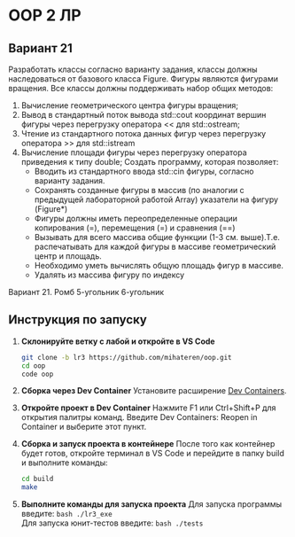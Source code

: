 # OOP 2 ЛР

## Вариант 21
Разработать классы согласно варианту задания, классы должны наследоваться от базового 
класса Figure. Фигуры являются фигурами вращения. 
Все классы должны поддерживать набор общих методов:
1. Вычисление геометрического центра фигуры вращения;
2. Вывод в стандартный поток вывода std::cout координат вершин фигуры через 
перегрузку оператора << для std::ostream;
3. Чтение из стандартного потока данных фигур через перегрузку оператора >> для 
std::istream
4. Вычисление площади фигуры через перегрузку оператора приведения к типу double;
Создать программу, которая позволяет:
    * Вводить из стандартного ввода std::cin фигуры, согласно варианту задания.
    * Сохранять созданные фигуры в массив (по аналогии с предыдущей лабораторной 
    работой Array) указатели на фигуру (Figure*)
    * Фигуры должны иметь переопределенные операции копирования (=), перемещения (=) и
    сравнения (==)
    * Вызывать для всего массива общие функции (1-3 см. выше).Т.е. распечатывать для 
    каждой фигуры в массиве геометрический центр и площадь.
    * Необходимо уметь вычислять общую площадь фигур в массиве.
    * Удалять из массива фигуру по индексу

Вариант 21. Ромб 5-угольник 6-угольник

## Инструкция по запуску
1. **Склонируйте ветку с лабой и откройте в VS Code**
    ```bash
   git clone -b lr3 https://github.com/mihateren/oop.git
   cd oop
   code oop
    ```
2. **Сборка через Dev Container**
    Установите расширение [Dev Containers](vscode:extension/ms-vscode-remote.remote-containers).
    
3. **Откройте проект в Dev Container**
    Нажмите F1 или Ctrl+Shift+P для открытия палитры команд.
    Введите Dev Containers: Reopen in Container и выберите этот пункт.

4. **Сборка и запуск проекта в контейнере**
    После того как контейнер будет готов, откройте терминал в VS Code и перейдите в папку build и выполните команды:
    ```bash
    cd build
    make
    ```
5. **Выполните команды для запуска проекта**
    Для запуска программы введите:
        ```bash
        ./lr3_exe
        ```\
    Для запуска юнит-тестов введите:
        ```bash
        ./tests
        ```
